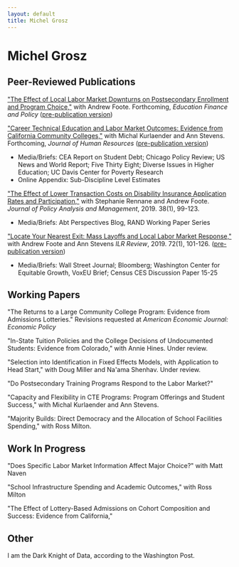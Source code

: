 ```yaml
---
layout: default
title: Michel Grosz
---
```

<div class="blurb">
	<h1>Michel Grosz</h1>
</div><!-- /.blurb -->



## Peer-Reviewed Publications

["The Effect of Local Labor Market Downturns on Postsecondary Enrollment and Program Choice,"](https://www.mitpressjournals.org/doi/abs/10.1162/edfp_a_00288) with Andrew Foote. Forthcoming, *Education Finance and Policy* ([pre-publication version](https://aefpweb.org/sites/default/files/webform/42/FooteGrosz_AEFPPaper.pdf))


["Career Technical Education and Labor Market Outcomes: Evidence from California Community Colleges,"](http://jhr.uwpress.org/content/early/2018/04/02/jhr.54.4.1015.7449R2.abstract) with Michal Kurlaender and Ann Stevens. Forthcoming, *Journal of Human Resources* ([pre-publication version](https://www.nber.org/papers/w21137)) 
* Media/Briefs: CEA Report on Student Debt; Chicago Policy Review; US News and World Report; Five Thirty Eight; Diverse Issues in Higher Education; UC Davis Center for Poverty Research 
* Online Appendix: Sub-Discipline Level Estimates   

["The Effect of Lower Transaction Costs on Disability Insurance Application Rates and Participation,"](https://onlinelibrary.wiley.com/doi/pdf/10.1002/pam.22095) with Stephanie Rennane and Andrew Foote. *Journal of Policy Analysis and Management*, 2019. 38(1), 99-123.
* Media/Briefs: Abt Perspectives Blog, RAND Working Paper Series

["Locate Your Nearest Exit: Mass Layoffs and Local Labor Market Response,"](https://journals.sagepub.com/doi/abs/10.1177/0019793917753095) with Andrew Foote and Ann Stevens *ILR Review*, 2019. 72(1), 101-126. ([pre-publication version](https://www.nber.org/papers/w21618))
* Media/Briefs: Wall Street Journal; Bloomberg; Washington Center for Equitable Growth, VoxEU Brief; Census CES Discussion Paper 15-25

## Working Papers

"The Returns to a Large Community College Program: Evidence from Admissions Lotteries." Revisions requested at *American Economic Journal: Economic Policy* 

"In-State Tuition Policies and the College Decisions of Undocumented Students: Evidence from Colorado," with Annie Hines. Under review.

"Selection into Identification in Fixed Effects Models, with Application to Head Start," with Doug Miller and Na'ama Shenhav. Under review.

"Do Postsecondary Training Programs Respond to the Labor Market?"

"Capacity and Flexibility in CTE Programs: Program Offerings and Student Success," with Michal Kurlaender and Ann Stevens.

"Majority Builds: Direct Democracy and the Allocation of School Facilities Spending," with Ross Milton.

## Work In Progress

"Does Specific Labor Market Information Affect Major Choice?" with Matt Naven

"School Infrastructure Spending and Academic Outcomes," with Ross Milton

"The Effect of Lottery-Based Admissions on Cohort Composition and Success: Evidence from California,"

## Other

I am the Dark Knight of Data, according to the Washington Post.
